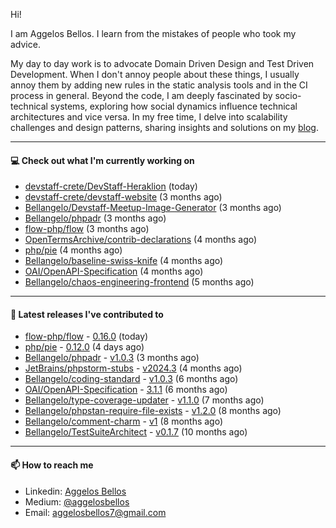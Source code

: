 Hi!

I am Aggelos Bellos. I learn from the mistakes of people who took my advice.

My day to day work is to advocate Domain Driven Design and Test Driven Development. When I don't annoy people about these things, I usually annoy them by adding new rules in the static analysis tools and in the CI process in general.
Beyond the code, I am deeply fascinated by socio-technical systems, exploring how social dynamics influence technical architectures and vice versa.
In my free time, I delve into scalability challenges and design patterns, sharing insights and solutions on my [blog](https://medium.com/@aggelosbellos).

---

#### 💻 Check out what I'm currently working on

- [devstaff-crete/DevStaff-Heraklion](https://github.com/devstaff-crete/DevStaff-Heraklion) (today)
- [devstaff-crete/devstaff-website](https://github.com/devstaff-crete/devstaff-website) (3 months ago)
- [Bellangelo/Devstaff-Meetup-Image-Generator](https://github.com/Bellangelo/Devstaff-Meetup-Image-Generator) (3 months ago)
- [Bellangelo/phpadr](https://github.com/Bellangelo/phpadr) (3 months ago)
- [flow-php/flow](https://github.com/flow-php/flow) (3 months ago)
- [OpenTermsArchive/contrib-declarations](https://github.com/OpenTermsArchive/contrib-declarations) (4 months ago)
- [php/pie](https://github.com/php/pie) (4 months ago)
- [Bellangelo/baseline-swiss-knife](https://github.com/Bellangelo/baseline-swiss-knife) (4 months ago)
- [OAI/OpenAPI-Specification](https://github.com/OAI/OpenAPI-Specification) (4 months ago)
- [Bellangelo/chaos-engineering-frontend](https://github.com/Bellangelo/chaos-engineering-frontend) (5 months ago)

---

#### 🔭 Latest releases I've contributed to

- [flow-php/flow](https://github.com/flow-php/flow) - [0.16.0](https://github.com/flow-php/flow/releases/tag/0.16.0) (today)
- [php/pie](https://github.com/php/pie) - [0.12.0](https://github.com/php/pie/releases/tag/0.12.0) (4 days ago)
- [Bellangelo/phpadr](https://github.com/Bellangelo/phpadr) - [v1.0.3](https://github.com/Bellangelo/phpadr/releases/tag/v1.0.3) (3 months ago)
- [JetBrains/phpstorm-stubs](https://github.com/JetBrains/phpstorm-stubs) - [v2024.3](https://github.com/JetBrains/phpstorm-stubs/releases/tag/v2024.3) (4 months ago)
- [Bellangelo/coding-standard](https://github.com/Bellangelo/coding-standard) - [v1.0.3](https://github.com/Bellangelo/coding-standard/releases/tag/v1.0.3) (6 months ago)
- [OAI/OpenAPI-Specification](https://github.com/OAI/OpenAPI-Specification) - [3.1.1](https://github.com/OAI/OpenAPI-Specification/releases/tag/3.1.1) (6 months ago)
- [Bellangelo/type-coverage-updater](https://github.com/Bellangelo/type-coverage-updater) - [v1.1.0](https://github.com/Bellangelo/type-coverage-updater/releases/tag/v1.1.0) (7 months ago)
- [Bellangelo/phpstan-require-file-exists](https://github.com/Bellangelo/phpstan-require-file-exists) - [v1.2.0](https://github.com/Bellangelo/phpstan-require-file-exists/releases/tag/v1.2.0) (8 months ago)
- [Bellangelo/comment-charm](https://github.com/Bellangelo/comment-charm) - [v1](https://github.com/Bellangelo/comment-charm/releases/tag/v1) (8 months ago)
- [Bellangelo/TestSuiteArchitect](https://github.com/Bellangelo/TestSuiteArchitect) - [v0.1.7](https://github.com/Bellangelo/TestSuiteArchitect/releases/tag/v0.1.7) (10 months ago)

---

#### 📫 How to reach me

- Linkedin: [Aggelos Bellos](https://www.linkedin.com/in/aggelos-bellos/)
- Medium: [@aggelosbellos](https://medium.com/@aggelosbellos)
- Email: [aggelosbellos7@gmail.com](mailto:aggelosbellos7@gmail.com)